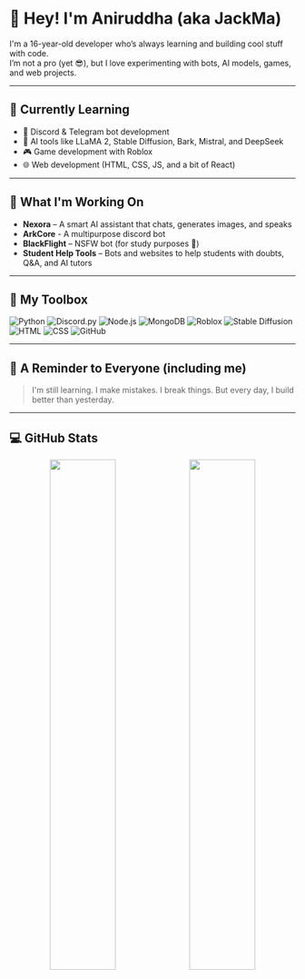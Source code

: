 # 👋 Hey! I'm Aniruddha (aka JackMa)

I'm a 16-year-old developer who’s always learning and building cool stuff with code.  
I’m not a pro (yet 😎), but I love experimenting with bots, AI models, games, and web projects.

---

## 🌱 Currently Learning

- 🤖 Discord & Telegram bot development
- 🧠 AI tools like LLaMA 2, Stable Diffusion, Bark, Mistral, and DeepSeek
- 🎮 Game development with Roblox
- 🌐 Web development (HTML, CSS, JS, and a bit of React)

---

## 🚧 What I'm Working On

- **Nexora** – A smart AI assistant that chats, generates images, and speaks
- **ArkCore** - A multipurpose discord bot
- **BlackFlight** – NSFW bot (for study purposes 🫣)
- **Student Help Tools** – Bots and websites to help students with doubts, Q&A, and AI tutors

---

## 🧰 My Toolbox

![Python](https://img.shields.io/badge/-Python-333?style=flat&logo=python)
![Discord.py](https://img.shields.io/badge/-discord.py-333?style=flat&logo=discord)
![Node.js](https://img.shields.io/badge/-Node.js-333?style=flat&logo=node.js)
![MongoDB](https://img.shields.io/badge/-MongoDB-333?style=flat&logo=mongodb)
![Roblox](https://img.shields.io/badge/-Roblox-333?style=flat&logo=roblox)
![Stable Diffusion](https://img.shields.io/badge/-Stable%20Diffusion-333?style=flat&logo=openai)
![HTML](https://img.shields.io/badge/-HTML-333?style=flat&logo=html5)
![CSS](https://img.shields.io/badge/-CSS-333?style=flat&logo=css3)
![GitHub](https://img.shields.io/badge/-GitHub-333?style=flat&logo=github)

---

## 🧪 A Reminder to Everyone (including me)

> I'm still learning. I make mistakes. I break things. But every day, I build better than yesterday.  

---

## 💻 GitHub Stats

<p align="center">
  <img width="48%" src="https://github-readme-stats.vercel.app/api?username=F-Master&show_icons=true&theme=tokyonight" />
  <img width="48%" src="https://github-readme-streak-stats.herokuapp.com/?user=F-Master&theme=tokyonight" />
</p>
